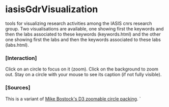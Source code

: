 # iasisGdrVisualization
tools for visualizing research activities among the IASIS cnrs research group. Two visualisations are available, one showing first the keywords and then the labs associated to these keywords (keywords.html) and the other one showing first the labs and then the keywords associated to these labs (labs.html).

### [Interaction]
Click on an circle to focus on it (zoom). Click on the background to zoom out. Stay on a circle with your mouse to see its caption (if not fully visible).

### [Sources]
This is a variant of [Mike Bostock's D3 zoomable circle packing](https://observablehq.com/@d3/zoomable-circle-packing).
`
